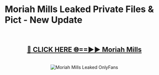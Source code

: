 # Moriah Mills Leaked Private Files & Pict - New Update
<br>
<div align="center">
<h2><a href="https://mediafilles.blogspot.com/?title=Moriah_Mills" rel="nofollow">🔴 CLICK HERE 🌐==►► Moriah Mills</a></h2>
<br>
<a href="https://mediafilles.blogspot.com/?title=Moriah_Mills" rel="nofollow" data-target="animated-image.originalLink"><img src="https://i.ibb.co.com/WyWwxjT/player-gif2.gif" alt="Moriah Mills Leaked OnlyFans" style="max-width: 100%; display: inline-block;" data-target="animated-image.originalImage"></a>
</div>
<br>